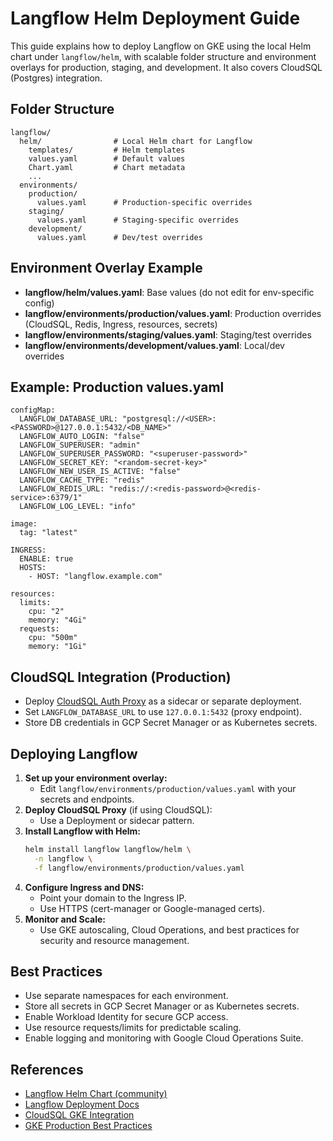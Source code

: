 # Langflow Helm Deployment Guide

This guide explains how to deploy Langflow on GKE using the local Helm chart under `langflow/helm`, with scalable folder structure and environment overlays for production, staging, and development. It also covers CloudSQL (Postgres) integration.

## Folder Structure

```
langflow/
  helm/                # Local Helm chart for Langflow
    templates/         # Helm templates
    values.yaml        # Default values
    Chart.yaml         # Chart metadata
    ...
  environments/
    production/
      values.yaml      # Production-specific overrides
    staging/
      values.yaml      # Staging-specific overrides
    development/
      values.yaml      # Dev/test overrides
```

## Environment Overlay Example

- **langflow/helm/values.yaml**: Base values (do not edit for env-specific config)
- **langflow/environments/production/values.yaml**: Production overrides (CloudSQL, Redis, Ingress, resources, secrets)
- **langflow/environments/staging/values.yaml**: Staging/test overrides
- **langflow/environments/development/values.yaml**: Local/dev overrides

## Example: Production values.yaml

```
configMap:
  LANGFLOW_DATABASE_URL: "postgresql://<USER>:<PASSWORD>@127.0.0.1:5432/<DB_NAME>"
  LANGFLOW_AUTO_LOGIN: "false"
  LANGFLOW_SUPERUSER: "admin"
  LANGFLOW_SUPERUSER_PASSWORD: "<superuser-password>"
  LANGFLOW_SECRET_KEY: "<random-secret-key>"
  LANGFLOW_NEW_USER_IS_ACTIVE: "false"
  LANGFLOW_CACHE_TYPE: "redis"
  LANGFLOW_REDIS_URL: "redis://:<redis-password>@<redis-service>:6379/1"
  LANGFLOW_LOG_LEVEL: "info"

image:
  tag: "latest"

INGRESS:
  ENABLE: true
  HOSTS:
    - HOST: "langflow.example.com"

resources:
  limits:
    cpu: "2"
    memory: "4Gi"
  requests:
    cpu: "500m"
    memory: "1Gi"
```

## CloudSQL Integration (Production)

- Deploy [CloudSQL Auth Proxy](https://cloud.google.com/sql/docs/postgres/connect-kubernetes-engine) as a sidecar or separate deployment.
- Set `LANGFLOW_DATABASE_URL` to use `127.0.0.1:5432` (proxy endpoint).
- Store DB credentials in GCP Secret Manager or as Kubernetes secrets.

## Deploying Langflow

1. **Set up your environment overlay:**
   - Edit `langflow/environments/production/values.yaml` with your secrets and endpoints.
2. **Deploy CloudSQL Proxy** (if using CloudSQL):
   - Use a Deployment or sidecar pattern.
3. **Install Langflow with Helm:**
   ```sh
   helm install langflow langflow/helm \
     -n langflow \
     -f langflow/environments/production/values.yaml
   ```
4. **Configure Ingress and DNS:**
   - Point your domain to the Ingress IP.
   - Use HTTPS (cert-manager or Google-managed certs).
5. **Monitor and Scale:**
   - Use GKE autoscaling, Cloud Operations, and best practices for security and resource management.

## Best Practices
- Use separate namespaces for each environment.
- Store all secrets in GCP Secret Manager or as Kubernetes secrets.
- Enable Workload Identity for secure GCP access.
- Use resource requests/limits for predictable scaling.
- Enable logging and monitoring with Google Cloud Operations Suite.

## References
- [Langflow Helm Chart (community)](https://github.com/pixelstorecn/langflow-helm)
- [Langflow Deployment Docs](https://docs.langflow.org/deployment-overview)
- [CloudSQL GKE Integration](https://cloud.google.com/sql/docs/postgres/connect-kubernetes-engine)
- [GKE Production Best Practices](https://cloud.google.com/kubernetes-engine/docs/best-practices) 